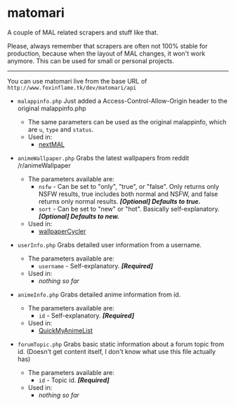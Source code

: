 # matomari

A couple of MAL related scrapers and stuff like that.

Please, always remember that scrapers are often not 100% stable for production, because when the layout of MAL changes, it won't work anymore. This can be used for small or personal projects.

---

You can use matomari live from the base URL of ```http://www.foxinflame.tk/dev/matomari/api```

- ```malappinfo.php``` Just added a Access-Control-Allow-Origin header to the original malappinfo.php
  - The same parameters can be used as the original malappinfo, which are ```u```, ```type``` and ```status```.
  - Used in:
    - [nextMAL](https://myanimelist.net/forum/?topicid=1572798)

- ```animeWallpaper.php``` Grabs the latest wallpapers from reddit /r/animeWallpaper
  - The parameters available are:
    - ```nsfw``` - Can be set to "only", "true", or "false". Only returns only NSFW results, true includes both normal and NSFW, and false returns only normal results. ***[Optional] Defaults to true.***
    - ```sort``` - Can be set to "new" or "hot". Basically self-explanatory. ***[Optional] Defaults to new.***
  - Used in:
    - [wallpaperCycler](https://github.com/FoxInFlame/WallpaperCycler)

- ```userInfo.php``` Grabs detailed user information from a username.
  - The parameters available are:
    - ```username``` - Self-explanatory. ***[Required]***
  - Used in:
    - *nothing so far*
    
- ```animeInfo.php``` Grabs detailed anime information from id.
  - The parameters available are:
    - ```id``` - Self-explanatory. ***[Required]***
  - Used in:
    - [QuickMyAnimeList](https://myanimelist.net/forum/?topicid=1552137)

- ```forumTopic.php``` Grabs basic static information about a forum topic from id. (Doesn't get content itself, I don't know what use this file actually has)
  - The parameters available are:
    - ```id``` - Topic id. ***[Required]***
  - Used in:
    - *nothing so far*
